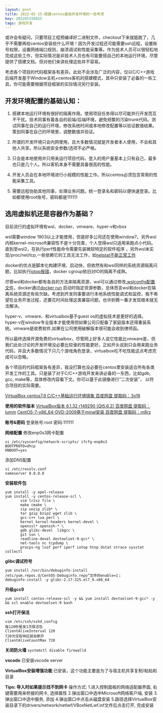 ```yaml
---
layout: post
title: 2022-05-15-搭建centos基础开发环境的一些考虑
key: 202205150925
tags: 游戏开发
---
```


或许会有疑问，只要项目工程预编译好二进制文件，checkout下来就能跑了，几乎不需要再给centos安装些什么环境！因为开发过程还可能需要ssh远程，设置账号权限，设置网络端口规则，崩溃调试和性能采集等。作为技术人员可以很轻松地完成这些工作，但实际情况是非技术人员也有可能要搭自己的本地运行环境，尽管提供了搭建文档，但对他们来讲处理这些并不容易。

考虑各个项目的代码框架各有差异。此处不会涉及广泛的内容，仅以C/C++游戏后端开发基于Window主机+centos客机的搭建模式，其中只安装了必备的一些工具，你可能需要根据项目框架的实际情况另行安装。

## 开发环境配置的基础认知：

1. 搭建本地运行环境有很好的隔离作用。使用项目任务得以尽可能并行开发而互不干扰。技术同事有着各自的前端/后端环境，避免频繁的污染trunk代码。测试同事在自己的运行环境，修改系统时间或本地修改配置等以验证数值结果。策划同事在自己的环境里，调整数值并验证。

2. 所谓的开发环境只会内网使用，且大多数情况就是开发者本人使用，不会和其他人共享。所以系统安全参数/选项不必严格。

3. 只会是本地使用并只用来运行项目代码，登入的用户量基本上只有自己，最多也只是几个人。所以客机本身不需要具备很高的性能。

4. 开发人员会在本地环境进行小规模的性能工作。所以centos必须包含常用的性能采集工具。

5. 需要远程协助其他同事，处理业务问题。统一登录名和密码以便快速登录。比如都使用root账号，密码都是111111


## 选用虚拟机还是容器作为基础？
目前流行的虚拟环境有wsl、docker、vmware、hyper-v和vbox

wsl需要window 1903以上才能使用，但是好多公司还在使用window7。另外wsl内核kernel-microsoft兼容性不是十分完善，个人觉得wsl只适用来跑点小代码。直到至wsl2，在执行perf性能命令需要先装微软特定的软件程序 ，另外wsl未实现/proc/net/tcp,一些依赖它的工具无法工作，如[netstat不能正常工作](https://github.com/microsoft/WSL/issues/1488)

docker的优点是脚本化构建环境、启动快，但依然有和wsl同样的系统资源隔离问题，比如执行[iotop报错](https://hustcat.github.io/iotop-problem-in-container/)，docker cgroup依旧对IO的隔离不成熟。

尽管wsl和docker都有各自的方法来隔离资源，wsl可以通过修改[.wslconfig配置文件](https://docs.microsoft.com/zh-cn/windows/wsl/wsl-config)，docker通过[docker run](https://docs.docker.com/config/containers/resource_constraints/) 启动时指定资源参数，总体而言wsl和docker在隔离系统资源还有些欠缺。考虑到开发同事要进行本地系统性能调式和监控，我不希望在业务开发过程，还要花时间处理这类兼容问题，也许折腾一番才发现根本就无法解决。

hyper-v、vmware、和virtualbox基于guest os的虚拟技术是更好的选择。hyper-v在window专业版本才能使用但如果公司只配备了家庭版本还得重装系统。vmware是收费软件,如果在公司使用破解版本很可能会收到律师函。

所以最终选择开源免费的virtualbox，尽管网上好多人说它性能比vmware差，但我们此处讨论的开发环境没必要比较谁的性能更好。正如开头说到只会用来跑业务代码，并且大多数情况下只几个游戏角色登录，virtualbox吃不吃性能这点考虑完成可以忽略。


各个项目的代码框架各有差异，我没打算也没必要在centos里安装适合所有各类开发工作的工具。只是装了对于C/C++游戏开发来讲必备的一东西，比如gdb, gcc, make等，具体修改内容看下文。你可以基于此镜像进行“二次安装”， 以符合项目的实际需要。

[VirtualBox centos7.9 C/C++基础运行环境镜象 百度网盘 提取码：3o16](https://pan.baidu.com/s/1XDqs2NQCgxjl13uiPjjFEg?pwd=3o16)

**使用的软件版本**
[VirtualBox版本 6.1.32 r149290 (Qt5.6.2) 百度网盘 提取码：lumm](https://pan.baidu.com/s/1l345SO8QxdaEkh2z5JrGpQ?pwd=lumm)
[CentOS-7-x86_64-DVD-2009基于minal安装 百度网盘 提取码：m8rz](https://pan.baidu.com/s/1LsCOKciPv6pxwafXafRqmw?pwd=m8rz)

**账号&密码**
登录账号:root 密码:111111 

**网络配置**
修改enp0s3网卡配置
```
vi /etc/sysconfig/network-scripts/ ifcfg-enp0s3
BOOTPROTO=dhcp
ONBOOT=yes
```
添加DNS配置
```
vi /etc/resolv.conf
nameserver 8.8.8.8
```

**安装软件包**
```
yum install -y epel-release
yum install -y centos-release-scl \
       vim lrzsz file \
       make cmake \
       zip unzip zlib* \
       tar gzip bzip2 wget zlib \
       gcc-c++ lua perl \
       kernel kernel-headers kernel-devel \
       openssl* openssh-* \
       gdb glibc-devel  libgcc \
       git svn \
       readline-devel devtoolset-9-gcc* \
       net-tools nc tcpdump \
       procps-ng lsof perf iperf iotop htop dstat strace sysstat collectl
```

**glibc调试符号**
```
yum install /usr/bin/debuginfo-install 
/etc/yum.repos.d/CentOS-Debuginfo.repo”文件的enable=1；
debuginfo-install -y glibc-2.17-325.el7_9.x86_64
```

**升级gcc9**
```
yum install centos-release-scl -y && yum install devtoolset-9-gcc* -y && scl enable devtoolset-9 bash
```

**ssh打开保活**
```
vim /etc/ssh/sshd_config
每120秒是发1次保活包
ClientAliveInterval 120
720次没有响应就会断开
ClientAliveCountMax 720
```

**关闭防火墙**
`systemctl disable firewalld`

**vscode**
已安装vscode server

**VirtualBox安装增强功能**
已安装，这个功能主要是为了与宿主机共享复制/粘贴和目录


**Tips: 导入时如果提示找不到网卡**
操作方式:
1.进入控制面板的网络适配器界面, 右键需要用来桥接的网卡, 选择属性
2.弹出窗口中选中Microsoft网络客户端, 安装
3.弹出窗口中选中服务, 添加
4.弹出窗口中点击从磁盘安装
5.路径选择VirtualBox安装目录下的drivers/network/netlwf/VBoxNetLwf.inf文件后点击打开, 完成安装



